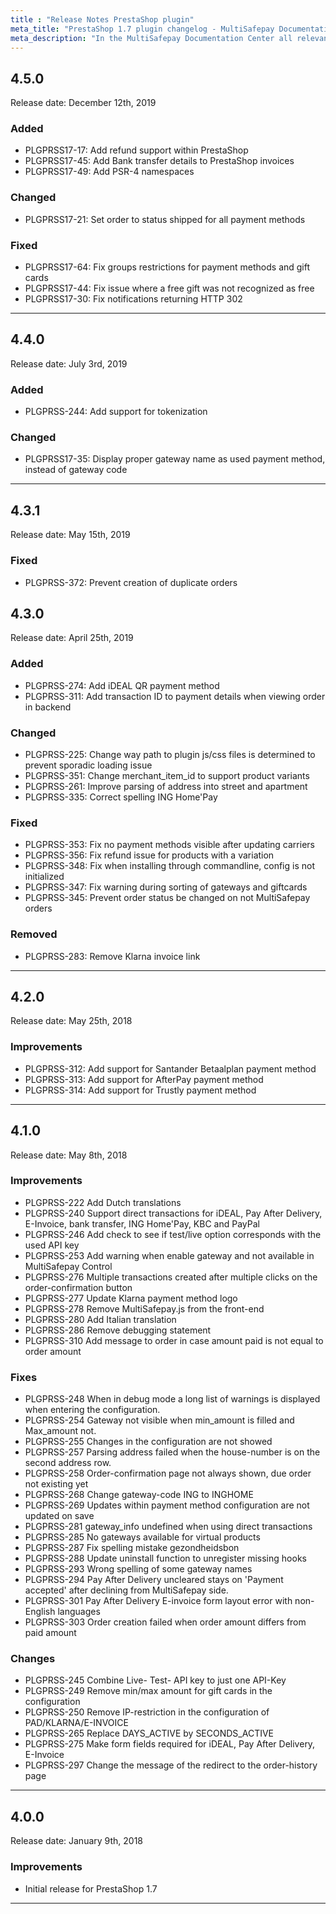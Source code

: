 ```yaml
---
title : "Release Notes PrestaShop plugin"
meta_title: "PrestaShop 1.7 plugin changelog - MultiSafepay Documentation Center"
meta_description: "In the MultiSafepay Documentation Center all relevant information regarding our Plugins and API. As well as Support pages for Payment Method, Tools and General Questions. You can also find the contact details of our Support Team and Integration Team."
---
```


## 4.5.0
Release date: December 12th, 2019

### Added
+ PLGPRSS17-17: Add refund support within PrestaShop
+ PLGPRSS17-45: Add Bank transfer details to PrestaShop invoices
+ PLGPRSS17-49: Add PSR-4 namespaces

### Changed
+ PLGPRSS17-21: Set order to status shipped for all payment methods

### Fixed
+ PLGPRSS17-64: Fix groups restrictions for payment methods and gift cards
+ PLGPRSS17-44: Fix issue where a free gift was not recognized as free
+ PLGPRSS17-30: Fix notifications returning HTTP 302

***

## 4.4.0
Release date: July 3rd, 2019

### Added
+ PLGPRSS-244: Add support for tokenization

### Changed
+ PLGPRSS17-35: Display proper gateway name as used payment method, instead of gateway code

***

## 4.3.1
Release date: May 15th, 2019

### Fixed
+ PLGPRSS-372: Prevent creation of duplicate orders

## 4.3.0
Release date: April 25th, 2019

### Added
+ PLGPRSS-274: Add iDEAL QR payment method
+ PLGPRSS-311: Add transaction ID to payment details when viewing order in backend

### Changed
+ PLGPRSS-225: Change way path to plugin js/css files is determined to prevent sporadic loading issue
+ PLGPRSS-351: Change merchant_item_id to support product variants
+ PLGPRSS-261: Improve parsing of address into street and apartment
+ PLGPRSS-335: Correct spelling ING Home'Pay

### Fixed
+ PLGPRSS-353: Fix no payment methods visible after updating carriers
+ PLGPRSS-356: Fix refund issue for products with a variation
+ PLGPRSS-348: Fix when installing through commandline, config is not initialized
+ PLGPRSS-347: Fix warning during sorting of gateways and giftcards
+ PLGPRSS-345: Prevent order status be changed on not MultiSafepay orders

### Removed
+ PLGPRSS-283: Remove Klarna invoice link

***

## 4.2.0
Release date: May 25th, 2018

### Improvements
+ PLGPRSS-312: Add support for Santander Betaalplan payment method
+ PLGPRSS-313: Add support for AfterPay payment method
+ PLGPRSS-314: Add support for Trustly payment method

***

## 4.1.0
Release date: May 8th, 2018

### Improvements
+ PLGPRSS-222 Add Dutch translations
+ PLGPRSS-240 Support direct transactions for iDEAL, Pay After Delivery, E-Invoice, bank transfer, ING Home'Pay, KBC and PayPal
+ PLGPRSS-246 Add check to see if test/live option corresponds with the used API key
+ PLGPRSS-253 Add warning when enable gateway and not available in MultiSafepay Control
+ PLGPRSS-276 Multiple transactions created after multiple clicks on the order-confirmation button
+ PLGPRSS-277 Update Klarna payment method logo
+ PLGPRSS-278 Remove MultiSafepay.js from the front-end
+ PLGPRSS-280 Add Italian translation
+ PLGPRSS-286 Remove debugging statement
+ PLGPRSS-310 Add message to order in case amount paid is not equal to order amount

### Fixes
+ PLGPRSS-248 When in debug mode a long list of warnings is displayed when entering the configuration.
+ PLGPRSS-254 Gateway not visible when min_amount is filled and Max_amount not.
+ PLGPRSS-255 Changes in the configuration are not showed
+ PLGPRSS-257 Parsing address failed when the house-number is on the second address row.
+ PLGPRSS-258 Order-confirmation page not always shown, due order not existing yet
+ PLGPRSS-268 Change gateway-code ING to INGHOME
+ PLGPRSS-269 Updates within payment method configuration are not updated on save
+ PLGPRSS-281 gateway_info undefined when using direct transactions
+ PLGPRSS-285 No gateways available for virtual products
+ PLGPRSS-287 Fix spelling mistake gezondheidsbon
+ PLGPRSS-288 Update uninstall function to unregister missing hooks
+ PLGPRSS-293 Wrong spelling of some gateway names
+ PLGPRSS-294 Pay After Delivery uncleared stays on 'Payment accepted' after declining from MultiSafepay side.
+ PLGPRSS-301 Pay After Delivery E-invoice form layout error with non-English languages
+ PLGPRSS-303 Order creation failed when order amount differs from paid amount

### Changes
+ PLGPRSS-245 Combine Live- Test- API key to just one API-Key
+ PLGPRSS-249 Remove min/max amount for gift cards in the configuration
+ PLGPRSS-250 Remove IP-restriction in the configuration of PAD/KLARNA/E-INVOICE
+ PLGPRSS-265 Replace DAYS_ACTIVE by SECONDS_ACTIVE
+ PLGPRSS-275 Make form fields required for iDEAL, Pay After Delivery, E-Invoice
+ PLGPRSS-297 Change the message of the redirect to the order-history page

***

## 4.0.0
Release date: January 9th, 2018

### Improvements
+ Initial release for PrestaShop 1.7

***
